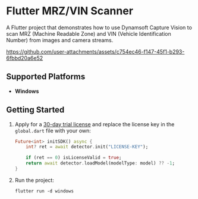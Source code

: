 # Flutter MRZ/VIN Scanner

A Flutter project that demonstrates how to use Dynamsoft Capture Vision to scan MRZ (Machine Readable Zone) and VIN (Vehicle Identification Number) from images and camera streams.

https://github.com/user-attachments/assets/c754ec46-f147-45f1-b293-6fbbd20a6e52

## Supported Platforms
- **Windows**

## Getting Started
1. Apply for a [30-day trial license](https://www.dynamsoft.com/customer/license/trialLicense/?product=dcv&package=cross-platform) and replace the license key in the `global.dart` file with your own:

    ```dart
    Future<int> initSDK() async {
        int? ret = await detector.init("LICENSE-KEY");

        if (ret == 0) isLicenseValid = true;
        return await detector.loadModel(modelType: model) ?? -1;
    }
    ```

2. Run the project:

    ```
    flutter run -d windows
    ```
